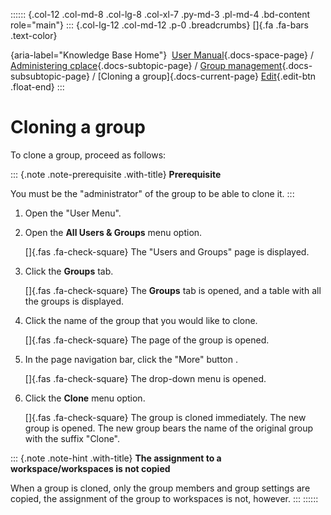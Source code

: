 :::::: {.col-12 .col-md-8 .col-lg-8 .col-xl-7 .py-md-3 .pl-md-4 .bd-content role="main"}
::: {.col-lg-12 .col-md-12 .p-0 .breadcrumbs}
[]{.fa .fa-bars .text-color}

[](https://docs.cplace.io/){aria-label="Knowledge Base Home"}  [User
Manual](/user-manual-en/){.docs-space-page} / [Administering
cplace](/user-manual-en/cplace-administrieren/){.docs-subtopic-page} /
[Group
management](/user-manual-en/cplace-administrieren/gruppenverwaltung/){.docs-subsubtopic-page}
/ [Cloning a group]{.docs-current-page} [
Edit](https://github.com/collaborationfactory/cplace-doc-user-enu/blob/release/25.2/cplace-administrieren/gruppenverwaltung/gruppe-duplizieren.md){.edit-btn
.float-end}
:::

# Cloning a group

To clone a group, proceed as follows:

::: {.note .note-prerequisite .with-title}
**Prerequisite**

You must be the "administrator" of the group to be able to clone it.
:::

1.  Open the "User Menu".

2.  Open the **All Users & Groups** menu option.

    []{.fas .fa-check-square} The "Users and Groups" page is displayed.

3.  Click the **Groups** tab.

    []{.fas .fa-check-square} The **Groups** tab is opened, and a table
    with all the groups is displayed.

4.  Click the name of the group that you would like to clone.

    []{.fas .fa-check-square} The page of the group is opened.

5.  In the page navigation bar, click the "More" button .

    []{.fas .fa-check-square} The drop-down menu is opened.

6.  Click the **Clone** menu option.

    []{.fas .fa-check-square} The group is cloned immediately. The new
    group is opened. The new group bears the name of the original group
    with the suffix "Clone".

::: {.note .note-hint .with-title}
**The assignment to a workspace/workspaces is not copied**

When a group is cloned, only the group members and group settings are
copied, the assignment of the group to workspaces is not, however.
:::
::::::
